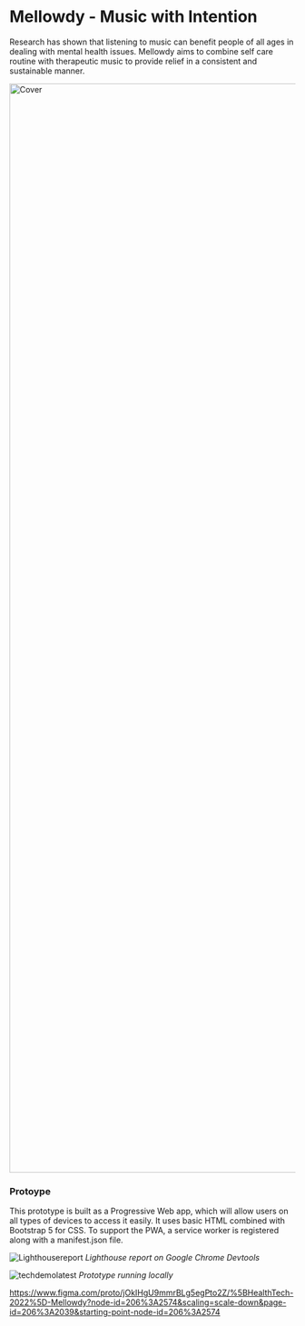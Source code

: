 # Mellowdy - Music with Intention

Research has shown that listening to music can benefit people of all ages in dealing with mental health issues. Mellowdy aims to combine self care routine with therapeutic music to provide relief in a consistent and sustainable manner.  

<img width="1920" alt="Cover" src="https://user-images.githubusercontent.com/65660274/173217156-313b98c9-98b4-4c17-9a8c-8a0a3f9edeef.png">

### Protoype
This prototype is built as a Progressive Web app, which will allow users on all types of devices to access it easily. It uses basic HTML combined with Bootstrap 5 for CSS. To support the PWA, a service worker is registered along with a manifest.json file. 

![Lighthousereport](https://user-images.githubusercontent.com/65660274/173217090-6503144a-2d9c-4941-98b0-f6f72b8d9308.JPG) 
*Lighthouse report on Google Chrome Devtools*

![techdemolatest](https://user-images.githubusercontent.com/65660274/173217036-f2bc3de4-17c0-45ca-ac00-ec24525f282d.gif) *Prototype running locally*

https://www.figma.com/proto/jOkIHgU9mmrBLg5egPto2Z/%5BHealthTech-2022%5D-Mellowdy?node-id=206%3A2574&scaling=scale-down&page-id=206%3A2039&starting-point-node-id=206%3A2574

